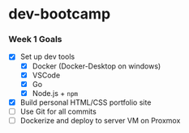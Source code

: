 # dev-bootcamp

### Week 1 Goals
- [X] Set up dev tools
  - [X] Docker (Docker-Desktop on windows)
  - [X] VSCode
  - [x] Go
  - [x] Node.js + `npm`
- [x] Build personal HTML/CSS portfolio site
- [ ] Use Git for all commits
- [ ] Dockerize and deploy to server VM on Proxmox
